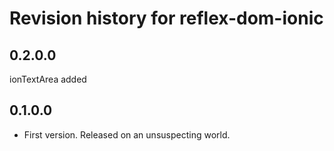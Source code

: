 # Revision history for reflex-dom-ionic

## 0.2.0.0 

ionTextArea added

## 0.1.0.0 

* First version. Released on an unsuspecting world.
